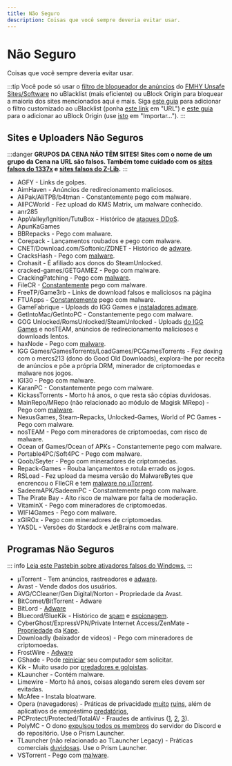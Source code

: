 ```yaml
---
title: Não Seguro
description: Coisas que você sempre deveria evitar usar.
---
```


# Não Seguro

Coisas que você sempre deveria evitar usar.

:::tip
Você pode só usar o [filtro de bloqueador de anúncios](https://windowsaurora.github.io/FMHYFilterlist/site/index.html)
do [FMHY Unsafe Sites/Software](https://fmhy.net/unsafesites) no uBlacklist (mais
eficiente) ou uBlock Origin para bloquear a maioria dos sites mencionados aqui e mais. Siga
[este guia](https://iorate.github.io/ublacklist/docs/advanced-features#subscription) para adicionar
o filtro customizado ao uBlacklist (ponha
[este link](https://raw.githubusercontent.com/privateersclub/wiki/master/unsafe_uBlacklist.txt) em
"URL") e
[este guia](https://github.com/yokoffing/filterlists?tab=readme-ov-file#how-to-add-custom-filters)
para o adicionar ao uBlock Origin (use
[isto](https://raw.githubusercontent.com/privateersclub/wiki/master/unsafe_uBlock.txt) em
"Importar…").
:::

## Sites e Uploaders Não Seguros

:::danger
**GRUPOS DA CENA NÃO TÊM SITES! Sites com o nome de um grupo da Cena na URL são falsos. Também tome cuidado com
os [sites falsos do 1337x](https://redd.it/117fq8t) e [sites falsos do Z-Lib](https://redd.it/16xtm67).**
:::

- AGFY - Links de golpes.
- AimHaven - Anúncios de redirecionamento maliciosos.
- AliPak/AliTPB/b4tman - Constantemente pego com malware.
- AllPCWorld - Fez upload do KMS Matrix, um malware conhecido.
- anr285
- AppValley/Ignition/TutuBox - Histórico de [ataques DDoS](https://github.com/nbats/FMHYedit/pull/307).
- ApunKaGames
- BBRepacks - Pego com malware.
- Corepack - Lançamentos roubados e pego com malware.
- CNET/Download.com/Softonic/ZDNET - Histórico
  de [adware](https://www.reddit.com/r/software/comments/9s7wyb/whats_the_deal_with_sites_like_cnet_softonic_and/e8mtye9).
- CracksHash - Pego com [malware](https://redd.it/lklst7).
- Crohasit - É afiliado aos donos do SteamUnlocked.
- cracked-games/GETGAMEZ - Pego com malware.
- CrackingPatching - Pego com [malware](https://www.reddit.com/qy6z3c).
- FileCR - [Constantemente](https://rentry.co/filecr_malware) pego com malware.
- FreeTP/Game3rb - Links de download falsos e maliciosos na página
- FTUApps - [Constantemente](https://redd.it/120xk62) pego com malware.
- GameFabrique - Uploads do IGG Games e
  [instaladores adware](https://www.reddit.com/r/FREEMEDIAHECKYEAH/comments/10bh0h9/unsafe_sites_software_thread/jhi7u0h).
- GetIntoMac/GetIntoPC - Constantemente pego com malware.
- GOG Unlocked/RomsUnlocked/SteamUnlocked - Uploads [do IGG Games](https://i.ibb.co/VgW2ymY/YUnRNpN.png) e nosTEAM,
  anúncios de
  redirecionamento maliciosos e downloads lentos.
- haxNode - Pego
  com [malware](https://www.virustotal.com/gui/file/e6318aa4432c304b234df65f5d87bf2577b930ed68ac7e68efcb76b465dc0784).
- IGG Games/GamesTorrents/LoadGames/PCGamesTorrents - Fez doxing com o mercs213 (dono do Good Old Downloads),
  explora-lhe por receita
  de anúncios e põe a própria DRM, minerador de criptomoedas e malware nos jogos.
- IGI30 - Pego com malware.
- KaranPC - Constantemente pego com malware.
- KickassTorrents - Morto há anos, o que resta são cópias duvidosas.
- MainRepo/MRepo (não relacionado ao módulo de Magisk MRepo) - Pego com [malware](https://rentry.co/zu3i6).
- NexusGames, Steam-Repacks, Unlocked-Games, World of PC Games - Pego com malware.
- nosTEAM - Pego com mineradores de criptomoedas, com risco de malware.
- Ocean of Games/Ocean of APKs - Constantemente pego com malware.
- Portable4PC/Soft4PC - Pego com malware.
- Qoob/Seyter - Pego com mineradores de criptomoedas.
- Repack-Games - Rouba lançamentos e rotula errado os jogos.
- RSLoad - Fez upload da mesma versão do MalwareBytes que encrencou o FIleCR e
  tem [malware no μTorrent](https://i.ibb.co/QXrCfqQ/Untitled.png).
- SadeemAPK/SadeemPC - Constantemente pego com malware.
- The Pirate Bay - Alto risco de malware por falta de moderação.
- VitaminX - Pego com mineradores de criptomoedas.
- WIFI4Games - Pego com malware.
- xGIROx - Pego com mineradores de criptomoedas.
- YASDL - Versões do Stardock e JetBrains com malware.

## Programas Não Seguros

::: info
[Leia este Pastebin sobre ativadores falsos do Windows.](https://pastebin.com/gCmWs2GR)
:::

- μTorrent - Tem anúncios, rastreadores e
  [adware](https://www.theverge.com/2015/3/6/8161251/utorrents-secret-bitcoin-miner-adware-malware).
- Avast - Vende dados dos usuários.
- AVG/CCleaner/Gen Digital/Norton - Propriedade da Avast.
- BitComet/BitTorrent - Adware
- BitLord -
  [Adware](https://www.virustotal.com/gui/file/3ad1aed8bd704152157ac92afed1c51e60f205fbdce1365bad8eb9b3a69544d0)
- Bluecord/BlueKik - Histórico de [spam](https://redd.it/12h2v6n) e [espionagem](https://rentry.co/tvrnw).
- CyberGhost/ExpressVPN/Private Internet Access/ZenMate - [Propriedade](https://rentry.co/i8dwr) da
  [Kape](https://www.reddit.com/q3lepv).
- Downloadly (baixador de vídeos) - Pego com mineradores de criptomoedas.
- FrostWire -
  [Adware](https://www.virustotal.com/gui/file/f20d66b647f15a5cd5f590b3065a1ef2bcd9dad307478437766640f16d416bbf/detection)
- GShade - Pode
  [reiniciar](https://www.reddit.com/r/FREEMEDIAHECKYEAH/comments/10bh0h9/unsafe_sites_software_thread/j7vx9vt)
  seu computador sem solicitar.
- Kik - Muito usado por [predadores e golpistas](https://youtu.be/9sPaJxRmIPc).
- KLauncher - Contém malware.
- Limewire - Morto há anos, coisas alegando serem eles devem ser evitadas.
- McAfee - Instala bloatware.
- Opera (navegadores) - Práticas de
  privacidade [muito](https://www.kuketz-blog.de/opera-datensendeverhalten-desktop-version-browser-check-teil13) [ruins](https://rentry.co/operagx),
  além de aplicativos de empréstimo [predatórios](https://www.androidpolice.com/2020/01/21/opera-predatory-loans),
- PCProtect/Protected/TotalAV - Fraudes de
  antivirus ([1](https://www.malwarebytes.com/blog/detections/pup-optional-pcprotect), [2](https://youtu.be/PcS3EozgyhI), [3](https://www.malwarebytes.com/blog/detections/pup-optional-totalav)).
- PolyMC - O dono [expulsou todos os membros](https://www.reddit.com/y6lt6s) do servidor do Discord
  e do repositório. Use o Prism Launcher.
- TLauncher (não relacionado ao TLauncher Legacy) - Práticas comerciais [duvidosas](https://www.reddit.com/zmzzrt). Use o Prism Launcher.
- VSTorrent - Pego com [malware](https://redd.it/x66rz2).
